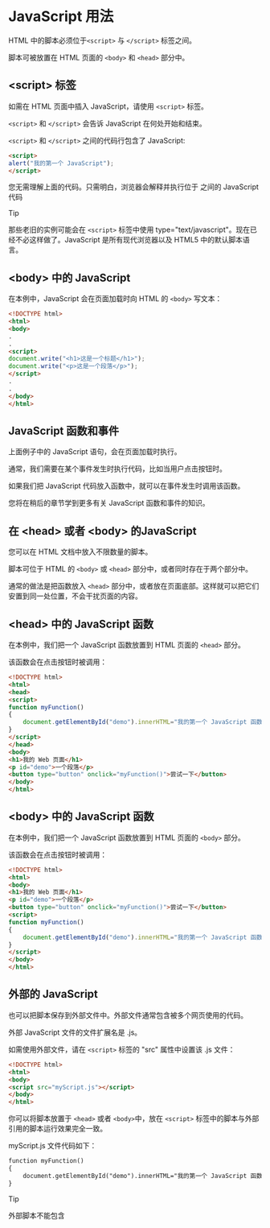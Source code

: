 # JavaScript 用法

HTML 中的脚本必须位于`<script>` 与 `</script>` 标签之间。

脚本可被放置在 HTML 页面的 `<body>` 和 `<head>` 部分中。

## &lt;script&gt; 标签

如需在 HTML 页面中插入 JavaScript，请使用 `<script>` 标签。

`<script>` 和 `</script>` 会告诉 JavaScript 在何处开始和结束。

`<script>` 和 `</script>` 之间的代码行包含了 JavaScript:

```html
<script>
alert("我的第一个 JavaScript");
</script>
```
您无需理解上面的代码。只需明白，浏览器会解释并执行位于 <script> 和 </script>之间的 JavaScript 代码 

> [!TIP]
> 那些老旧的实例可能会在 `<script>` 标签中使用 type="text/javascript"。现在已经不必这样做了。JavaScript 是所有现代浏览器以及 HTML5 中的默认脚本语言。

## &lt;body&gt; 中的 JavaScript

在本例中，JavaScript 会在页面加载时向 HTML 的 `<body>` 写文本：

<!--sec data-title="实例" data-filename="js_intro_document_write" ces-->
```html
<!DOCTYPE html>
<html>
<body>
.
.
<script>
document.write("<h1>这是一个标题</h1>");
document.write("<p>这是一个段落</p>");
</script>
.
.
</body>
</html>
```
<!--endsec-->

## JavaScript 函数和事件

上面例子中的 JavaScript 语句，会在页面加载时执行。

通常，我们需要在某个事件发生时执行代码，比如当用户点击按钮时。

如果我们把 JavaScript 代码放入函数中，就可以在事件发生时调用该函数。

您将在稍后的章节学到更多有关 JavaScript 函数和事件的知识。

## 在 &lt;head&gt; 或者 &lt;body&gt; 的JavaScript

您可以在 HTML 文档中放入不限数量的脚本。

脚本可位于 HTML 的 `<body>` 或 `<head>` 部分中，或者同时存在于两个部分中。

通常的做法是把函数放入 `<head>` 部分中，或者放在页面底部。这样就可以把它们安置到同一处位置，不会干扰页面的内容。

## &lt;head&gt; 中的 JavaScript 函数

在本例中，我们把一个 JavaScript 函数放置到 HTML 页面的 `<head>` 部分。

该函数会在点击按钮时被调用：

<!--sec data-title="实例" data-filename="js_whereto_head" ces-->
```html
<!DOCTYPE html>
<html>
<head>
<script>
function myFunction()
{
    document.getElementById("demo").innerHTML="我的第一个 JavaScript 函数";
}
</script>
</head>
<body>
<h1>我的 Web 页面</h1>
<p id="demo">一个段落</p>
<button type="button" onclick="myFunction()">尝试一下</button>
</body>
</html>
```
<!--endsec-->

## &lt;body&gt; 中的 JavaScript 函数

在本例中，我们把一个 JavaScript 函数放置到 HTML 页面的 `<body>` 部分。

该函数会在点击按钮时被调用：

<!--sec data-title="实例" data-filename="js_whereto_body" ces-->
```html
<!DOCTYPE html>
<html>
<body>
<h1>我的 Web 页面</h1>
<p id="demo">一个段落</p>
<button type="button" onclick="myFunction()">尝试一下</button>
<script>
function myFunction()
{
    document.getElementById("demo").innerHTML="我的第一个 JavaScript 函数";
}
</script>
</body>
</html>
```
<!--endsec-->

## 外部的 JavaScript

也可以把脚本保存到外部文件中。外部文件通常包含被多个网页使用的代码。

外部 JavaScript 文件的文件扩展名是 .js。

如需使用外部文件，请在 `<script>` 标签的 "src" 属性中设置该 .js 文件：

<!--sec data-title="实例" data-filename="js_externalexample" ces-->
```html
<!DOCTYPE html>
<html>
<body>
<script src="myScript.js"></script>
</body>
</html>
```
<!--endsec-->

你可以将脚本放置于 `<head>` 或者 `<body>`中，放在 `<script>` 标签中的脚本与外部引用的脚本运行效果完全一致。

myScript.js 文件代码如下：

```html
function myFunction()
{
    document.getElementById("demo").innerHTML="我的第一个 JavaScript 函数";
}
```

> [!TIP]
> 外部脚本不能包含 <script> 标签
